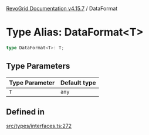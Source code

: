 [RevoGrid Documentation v4.15.7](README.md) / DataFormat

# Type Alias: DataFormat\<T\>

```ts
type DataFormat<T>: T;
```

## Type Parameters

| Type Parameter | Default type |
| ------ | ------ |
| `T` | `any` |

## Defined in

[src/types/interfaces.ts:272](https://github.com/revolist/revogrid/blob/4b66617ba213e84ecc08d523780ce49415de163a/src/types/interfaces.ts#L272)
